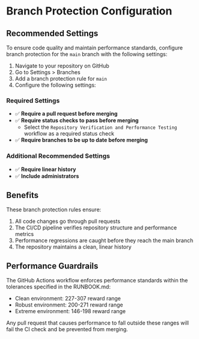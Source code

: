 # Branch Protection Configuration

## Recommended Settings

To ensure code quality and maintain performance standards, configure branch protection for the `main` branch with the following settings:

1. Navigate to your repository on GitHub
2. Go to Settings > Branches
3. Add a branch protection rule for `main`
4. Configure the following settings:

### Required Settings

- ✅ **Require a pull request before merging**
- ✅ **Require status checks to pass before merging**
  - Select the `Repository Verification and Performance Testing` workflow as a required status check
- ✅ **Require branches to be up to date before merging**

### Additional Recommended Settings

- ✅ **Require linear history**
- ✅ **Include administrators**

## Benefits

These branch protection rules ensure:

1. All code changes go through pull requests
2. The CI/CD pipeline verifies repository structure and performance metrics
3. Performance regressions are caught before they reach the main branch
4. The repository maintains a clean, linear history

## Performance Guardrails

The GitHub Actions workflow enforces performance standards within the tolerances specified in the RUNBOOK.md:

- Clean environment: 227-307 reward range
- Robust environment: 200-271 reward range
- Extreme environment: 146-198 reward range

Any pull request that causes performance to fall outside these ranges will fail the CI check and be prevented from merging.
